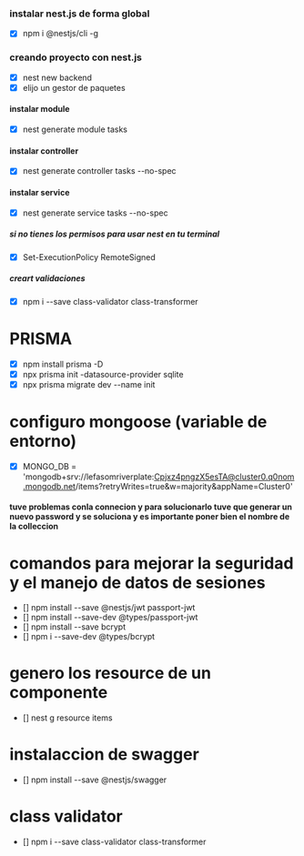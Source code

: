 ### instalar nest.js de forma global
- [x] npm i @nestjs/cli -g
### creando  proyecto con nest.js
- [x] nest new backend
- [x] elijo un gestor de paquetes
#### instalar module
- [x] nest generate module tasks
#### instalar controller
- [x] nest generate controller tasks --no-spec
#### instalar service
- [x] nest generate service tasks --no-spec
##### si no tienes los permisos para usar nest en tu terminal
- [x] Set-ExecutionPolicy RemoteSigned 
##### creart validaciones
- [x] npm i --save class-validator class-transformer


# PRISMA
- [x] npm install prisma -D
- [x] npx prisma init -datasource-provider sqlite
- [x] npx prisma migrate dev --name init

# configuro mongoose (variable de entorno) 
- [x] MONGO_DB = 'mongodb+srv://lefasomriverplate:Cpjxz4pngzX5esTA@cluster0.q0nom.mongodb.net/items?retryWrites=true&w=majority&appName=Cluster0'
#### tuve problemas conla connecion y para solucionarlo tuve que generar un nuevo password y se soluciona y es importante poner bien el nombre de la colleccion


# comandos para mejorar la seguridad y el manejo de datos de sesiones
- [] npm install --save @nestjs/jwt passport-jwt
- [] npm install --save-dev @types/passport-jwt
- [] npm install --save bcrypt
- [] npm i --save-dev @types/bcrypt
# genero los resource de un componente 
- [] nest g resource items
# instalaccion de swagger
- [] npm install --save @nestjs/swagger

# class validator
- [] npm i --save class-validator class-transformer

